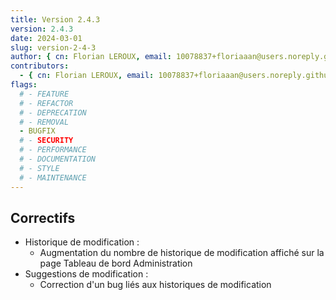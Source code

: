 ```yaml
---
title: Version 2.4.3
version: 2.4.3
date: 2024-03-01
slug: version-2-4-3
author: { cn: Florian LEROUX, email: 10078837+floriaaan@users.noreply.github.com, id: "@floriaaan"}
contributors:
  - { cn: Florian LEROUX, email: 10078837+floriaaan@users.noreply.github.com, id: "@floriaaan"}
flags:
  # - FEATURE
  # - REFACTOR
  # - DEPRECATION
  # - REMOVAL
  - BUGFIX
  # - SECURITY
  # - PERFORMANCE
  # - DOCUMENTATION
  # - STYLE
  # - MAINTENANCE
---
```



## Correctifs

- Historique de modification :
  - Augmentation du nombre de historique de modification affiché sur la page Tableau de bord Administration
- Suggestions de modification :
  - Correction d'un bug liés aux historiques de modification
